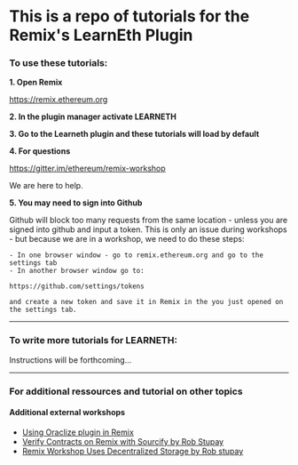 # This is a repo of tutorials for the Remix's LearnEth Plugin


### To use these tutorials:


**1. Open Remix**

https://remix.ethereum.org

**2. In the plugin manager activate LEARNETH**

**3. Go to the Learneth plugin and these tutorials will load by default**

**4. For questions**

https://gitter.im/ethereum/remix-workshop

We are here to help.


**5. You may need to sign into Github**

Github will block too many requests from the same location - unless you are signed into github and input a token.  This is only an issue during workshops - but because we are in a workshop, we need to do these steps:

    - In one browser window - go to remix.ethereum.org and go to the settings tab
    - In another browser window go to: 
    
    https://github.com/settings/tokens 
    
    and create a new token and save it in Remix in the you just opened on the settings tab.

---
### To write more tutorials for LEARNETH:
Instructions will be forthcoming...

---

### For additional ressources and tutorial on other topics

#### Additional external workshops
- [Using Oraclize plugin in Remix](https://medium.com/coinmonks/using-apis-in-your-ethereum-smart-contract-with-oraclize-95656434292e)
- [Verify Contracts on Remix with Sourcify by Rob Stupay](https://medium.com/remix-ide/verify-contracts-on-remix-with-sourcify-2912004d9c84)
- [Remix Workshop Uses Decentralized Storage by Rob stupay](https://medium.com/remix-ide/intro-to-remix-workshop-c14733bdd60c)
